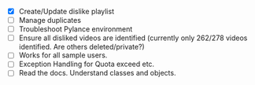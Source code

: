 * [x] Create/Update dislike playlist
* [ ] Manage duplicates
* [ ] Troubleshoot Pylance environment
* [ ] Ensure all disliked videos are identified (currently only 262/278 videos identified. Are others deleted/private?)
* [ ] Works for all sample users.
* [ ] Exception Handling for Quota exceed etc.
* [ ] Read the docs. Understand classes and objects.